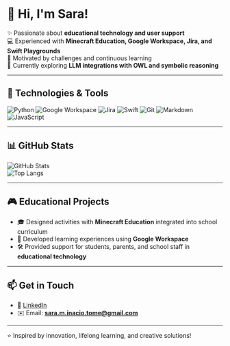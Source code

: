 # 👋 Hi, I'm Sara!

✨ Passionate about **educational technology and user support**  
💻 Experienced with **Minecraft Education, Google Workspace, Jira, and Swift Playgrounds**  
🎯 Motivated by challenges and continuous learning  
🌱 Currently exploring **LLM integrations with OWL and symbolic reasoning**

---

## 🚀 Technologies & Tools
![Python](https://img.shields.io/badge/-Python-3776AB?logo=python&logoColor=white&style=flat)
![Google Workspace](https://img.shields.io/badge/-Google%20Workspace-4285F4?logo=google&logoColor=white&style=flat)
![Jira](https://img.shields.io/badge/-Jira-0052CC?logo=jira&logoColor=white&style=flat)
![Swift](https://img.shields.io/badge/-Swift-FA7343?logo=swift&logoColor=white&style=flat)
![Git](https://img.shields.io/badge/-Git-F05032?logo=git&logoColor=white&style=flat)
![Markdown](https://img.shields.io/badge/-Markdown-000000?logo=markdown&logoColor=white&style=flat)
![JavaScript](https://img.shields.io/badge/-JavaScript-F7DF1E?logo=javascript&logoColor=black&style=flat)


---

## 📊 GitHub Stats
![GitHub Stats](https://github-readme-stats.vercel.app/api?username=tryingtocod&show_icons=true&theme=radical)  
![Top Langs](https://github-readme-stats.vercel.app/api/top-langs/?username=tryingtocod&layout=compact&theme=radical)

---

## 🎮 Educational Projects
- 🎓 Designed activities with **Minecraft Education** integrated into school curriculum  
- 📲 Developed learning experiences using **Google Workspace**  
- 🛠 Provided support for students, parents, and school staff in **educational technology**

---

## 📫 Get in Touch
- 💼 [LinkedIn](https://www.linkedin.com/in/sara-maria/)  
- ✉️ Email: **sara.m.inacio.tome@gmail.com**

---
⭐️ Inspired by innovation, lifelong learning, and creative solutions!
